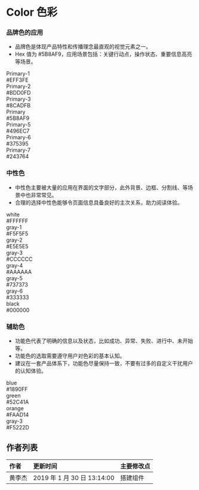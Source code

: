# Color 色彩

### 品牌色的应用

- 品牌色是体现产品特性和传播理念最直观的视觉元素之一。
- Hex 值为 #5B8AF9，应用场景包括：关键行动点，操作状态、重要信息高亮等场景。

<div class="colorBox">
  <div class="item Primary1"><div>Primary-1</div><div>#EFF3FE</div></div>
  <div class="item Primary2"><div>Primary-2</div><div>#BDD0FD</div></div>
  <div class="item Primary3"><div>Primary-3</div><div>#8CADFB</div></div>
  <div class="item default"><div>Primary</div><div>#5B8AF9</div></div>
  <div class="item Primary5"><div>Primary-5</div><div>#496EC7</div></div>
  <div class="item Primary6"><div>Primary-6</div><div>#375395</div></div>
  <div class="item Primary7"><div>Primary-7</div><div>#243764</div></div>
</div>

### 中性色

- 中性色主要被大量的应用在界面的文字部分，此外背景、边框、分割线、等场景中也非常常见。
- 合理的选择中性色能够令页面信息具备良好的主次关系，助力阅读体验。

<div class="colorBox">
  <div class="item white"><div>white</div><div>#FFFFFF</div></div>
  <div class="item gray1"><div>gray-1</div><div>#F5F5F5</div></div>
  <div class="item gray2"><div>gray-2</div><div>#E5E5E5</div></div>
  <div class="item gray3"><div>gray-3</div><div>#CCCCCC</div></div>
  <div class="item gray4"><div>gray-4</div><div>#AAAAAA</div></div>
  <div class="item gray5"><div>gray-5</div><div>#737373</div></div>
  <div class="item gray6"><div>gray-6</div><div>#333333</div></div>
  <div class="item black"><div>black</div><div>#000000</div></div>
</div>

### 辅助色

- 功能色代表了明确的信息以及状态，比如成功、异常、失败、进行中、未开始等。
- 功能色的选取需要遵守用户对色彩的基本认知。
- 建议在一套产品体系下，功能色尽量保持一致，不要有过多的自定义干扰用户的认知体验。

<div class="colorBox">
  <div class="item blue"><div>blue</div><div>#1890FF</div></div>
  <div class="item green"><div>green</div><div>#52C41A</div></div>
  <div class="item orange"><div>orange</div><div>#FAAD14</div></div>
  <div class="item gray3"><div>gray-3</div><div>#F5222D</div></div>
</div>

## 作者列表

| 作者   | 更新时间                    | 主要修改点 |
| :----- | :-------------------------- | :--------- |
| 黄李杰 | 2019 年 1 月 30 日 13:14:00 | 搭建组件   |
